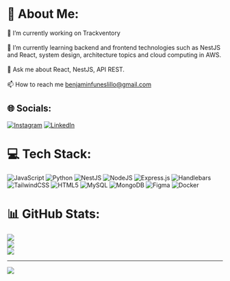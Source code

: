 # 💫 About Me:
🔭 I’m currently working on Trackventory<br><br>🌱 I’m currently learning backend and frontend technologies such as NestJS and React, system design, architecture topics and cloud computing in AWS.<br><br>💬 Ask me about React, NestJS, API REST.<br><br>📫 How to reach me benjaminfuneslillo@gmail.com


## 🌐 Socials:
[![Instagram](https://img.shields.io/badge/Instagram-%23E4405F.svg?logo=Instagram&logoColor=white)](https://instagram.com/bxnjaaaa._) [![LinkedIn](https://img.shields.io/badge/LinkedIn-%230077B5.svg?logo=linkedin&logoColor=white)](https://linkedin.com/in/benjamín-funes-lillo-004355231) 

# 💻 Tech Stack:
![JavaScript](https://img.shields.io/badge/javascript-%23323330.svg?style=for-the-badge&logo=javascript&logoColor=%23F7DF1E) ![Python](https://img.shields.io/badge/python-3670A0?style=for-the-badge&logo=python&logoColor=ffdd54) ![NestJS](https://img.shields.io/badge/nestjs-%23E0234E.svg?style=for-the-badge&logo=nestjs&logoColor=white) ![NodeJS](https://img.shields.io/badge/node.js-6DA55F?style=for-the-badge&logo=node.js&logoColor=white) ![Express.js](https://img.shields.io/badge/express.js-%23404d59.svg?style=for-the-badge&logo=express&logoColor=%2361DAFB) ![Handlebars](https://img.shields.io/badge/Handlebars-%23000000?style=for-the-badge&logo=Handlebars.js&logoColor=white) ![TailwindCSS](https://img.shields.io/badge/tailwindcss-%2338B2AC.svg?style=for-the-badge&logo=tailwind-css&logoColor=white) ![HTML5](https://img.shields.io/badge/html5-%23E34F26.svg?style=for-the-badge&logo=html5&logoColor=white) ![MySQL](https://img.shields.io/badge/mysql-4479A1.svg?style=for-the-badge&logo=mysql&logoColor=white) ![MongoDB](https://img.shields.io/badge/MongoDB-%234ea94b.svg?style=for-the-badge&logo=mongodb&logoColor=white) ![Figma](https://img.shields.io/badge/figma-%23F24E1E.svg?style=for-the-badge&logo=figma&logoColor=white) ![Docker](https://img.shields.io/badge/docker-%230db7ed.svg?style=for-the-badge&logo=docker&logoColor=white)
# 📊 GitHub Stats:
![](https://github-readme-stats.vercel.app/api?username=Dedliiih&theme=dark&hide_border=false&include_all_commits=true&count_private=true)<br/>
![](https://nirzak-streak-stats.vercel.app/?user=Dedliiih&theme=dark&hide_border=false)<br/>
![](https://github-readme-stats.vercel.app/api/top-langs/?username=Dedliiih&theme=dark&hide_border=false&include_all_commits=true&count_private=true&layout=compact)

---
[![](https://visitcount.itsvg.in/api?id=Dedliiih&icon=0&color=0)](https://visitcount.itsvg.in)

<!-- Proudly created with GPRM ( https://gprm.itsvg.in ) -->
